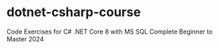 # dotnet-csharp-course
 Code Exercises for C# .NET Core 8 with MS SQL Complete Beginner to Master 2024
